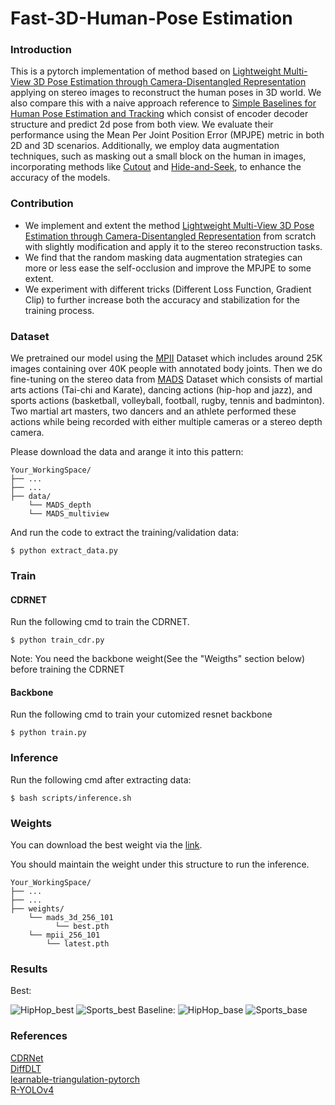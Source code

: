 # Fast-3D-Human-Pose Estimation

### Introduction
This is a pytorch implementation of method based on [Lightweight Multi-View 3D Pose Estimation through Camera-Disentangled Representation](https://arxiv.org/pdf/2004.02186.pdf) applying on stereo images to reconstruct the human poses in 3D world. We also compare this with a naive approach reference to [Simple Baselines for Human Pose Estimation and Tracking](https://arxiv.org/abs/1804.06208) which consist of encoder decoder structure and predict 2d pose from both view.  We evaluate their performance using the Mean Per Joint Position Error (MPJPE) metric in both 2D and 3D scenarios. Additionally, we employ data augmentation techniques, such as masking out a small block on the human in images, incorporating methods like [Cutout](https://arxiv.org/abs/1708.04552) and [Hide-and-Seek](https://arxiv.org/pdf/1704.04232.pdf), to enhance the accuracy of the models.

### Contribution
- We implement and extent the method [Lightweight Multi-View 3D Pose Estimation through Camera-Disentangled Representation](https://arxiv.org/pdf/2004.02186.pdf) from scratch with slightly modification and apply it to the stereo reconstruction tasks.
-  We find that the random masking data augmentation strategies can more or less ease the self-occlusion and improve the MPJPE to some extent.
- We experiment with different tricks (Different Loss Function, Gradient Clip) to further increase both the accuracy and stabilization for the training process.

### Dataset

We pretrained our model using the [MPII](http://human-pose.mpi-inf.mpg.de/) Dataset which includes around 25K images containing over 40K people with annotated body joints. Then we do fine-tuning on the stereo data from [MADS](http://visal.cs.cityu.edu.hk/research/mads/#download) Dataset which consists of martial arts actions (Tai-chi and Karate), dancing actions (hip-hop and jazz), and sports actions (basketball, volleyball, football, rugby, tennis and badminton). Two martial art masters, two dancers and an athlete performed these
actions while being recorded with either multiple cameras or a stereo depth camera.

Please download the data and arange it into this pattern:
```
Your_WorkingSpace/
├── ...
├── ...
├── data/
    └── MADS_depth
    └── MADS_multiview
```
And run the code to extract the training/validation data:
```
$ python extract_data.py
```

### Train
#### CDRNET
Run the following cmd to train the CDRNET.
```
$ python train_cdr.py
```
Note: You need the backbone weight(See the "Weigths" section below) before training the CDRNET

#### Backbone
Run the following cmd to train your cutomized resnet backbone
```
$ python train.py
```
### Inference
Run the following cmd after extracting data:
```
$ bash scripts/inference.sh
``` 

### Weights
You can download the best weight via the [link](https://drive.google.com/drive/folders/1wEZc3rrNR-Erb9fofr2fEvK0ba27t5y-?usp=sharing).

You should maintain the weight under this structure to run the inference.
```
Your_WorkingSpace/
├── ...
├── ...
├── weights/
    └── mads_3d_256_101
          └── best.pth
    └── mpii_256_101
        └── latest.pth
```

### Results 

Best:

<img src="https://github.com/eddie0509tw/Fast-3D-Human-Pose-Estimation/blob/main/GIF/HipHop_best.gif" alt="HipHop_best" />
<img src="https://github.com/eddie0509tw/Fast-3D-Human-Pose-Estimation/blob/main/GIF/Sports_best.gif" alt="Sports_best" />
Baseline:

<img src="https://github.com/eddie0509tw/Fast-3D-Human-Pose-Estimation/blob/main/GIF/HipHop_baseline.gif" alt="HipHop_base" />
<img src="https://github.com/eddie0509tw/Fast-3D-Human-Pose-Estimation/blob/main/GIF/Sports_baseline.gif" alt="Sports_base" />

### References

[CDRNet](https://github.com/TemugeB/CDRnet/tree/main)</br>
[DiffDLT](https://github.com/edoRemelli/DiffDLT/blob/master/dlt.py)</br>
[learnable-triangulation-pytorch](https://github.com/karfly/learnable-triangulation-pytorch)</br>
[R-YOLOv4](https://github.com/kunnnnethan/R-YOLOv4/tree/main)</br>

